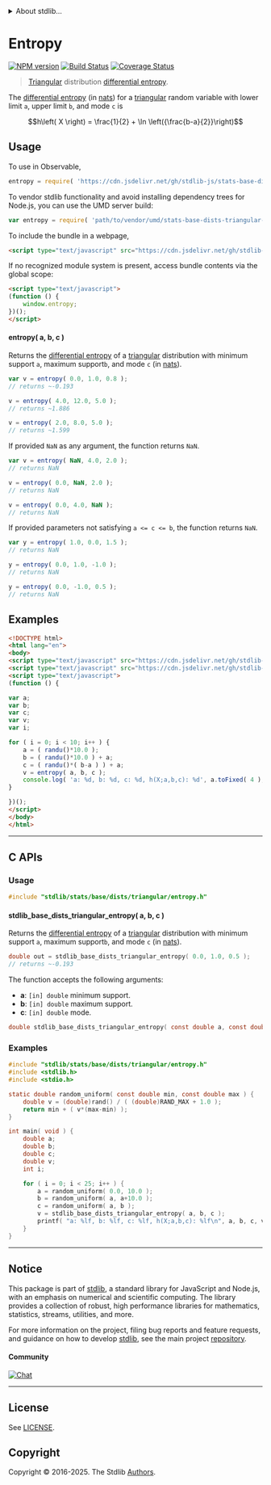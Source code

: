 <!--

@license Apache-2.0

Copyright (c) 2018 The Stdlib Authors.

Licensed under the Apache License, Version 2.0 (the "License");
you may not use this file except in compliance with the License.
You may obtain a copy of the License at

   http://www.apache.org/licenses/LICENSE-2.0

Unless required by applicable law or agreed to in writing, software
distributed under the License is distributed on an "AS IS" BASIS,
WITHOUT WARRANTIES OR CONDITIONS OF ANY KIND, either express or implied.
See the License for the specific language governing permissions and
limitations under the License.

-->


<details>
  <summary>
    About stdlib...
  </summary>
  <p>We believe in a future in which the web is a preferred environment for numerical computation. To help realize this future, we've built stdlib. stdlib is a standard library, with an emphasis on numerical and scientific computation, written in JavaScript (and C) for execution in browsers and in Node.js.</p>
  <p>The library is fully decomposable, being architected in such a way that you can swap out and mix and match APIs and functionality to cater to your exact preferences and use cases.</p>
  <p>When you use stdlib, you can be absolutely certain that you are using the most thorough, rigorous, well-written, studied, documented, tested, measured, and high-quality code out there.</p>
  <p>To join us in bringing numerical computing to the web, get started by checking us out on <a href="https://github.com/stdlib-js/stdlib">GitHub</a>, and please consider <a href="https://opencollective.com/stdlib">financially supporting stdlib</a>. We greatly appreciate your continued support!</p>
</details>

# Entropy

[![NPM version][npm-image]][npm-url] [![Build Status][test-image]][test-url] [![Coverage Status][coverage-image]][coverage-url] <!-- [![dependencies][dependencies-image]][dependencies-url] -->

> [Triangular][triangular-distribution] distribution [differential entropy][entropy].

<!-- Section to include introductory text. Make sure to keep an empty line after the intro `section` element and another before the `/section` close. -->

<section class="intro">

The [differential entropy][entropy] (in [nats][nats]) for a [triangular][triangular-distribution] random variable with lower limit `a`, upper limit `b`, and mode `c` is

<!-- <equation class="equation" label="eq:triangular_entropy" align="center" raw="h\left( X \right) = \frac{1}{2} + \ln \left({\frac{b-a}{2}}\right)" alt="Differential entropy for a triangular distribution."> -->

```math
h\left( X \right) = \frac{1}{2} + \ln \left({\frac{b-a}{2}}\right)
```

<!-- <div class="equation" align="center" data-raw-text="h\left( X \right) = \frac{1}{2} + \ln \left({\frac{b-a}{2}}\right)" data-equation="eq:triangular_entropy">
    <img src="https://cdn.jsdelivr.net/gh/stdlib-js/stdlib@556e0ebc42f54244079cecc91c0883bb6c442244/lib/node_modules/@stdlib/stats/base/dists/triangular/entropy/docs/img/equation_triangular_entropy.svg" alt="Differential entropy for a triangular distribution.">
    <br>
</div> -->

<!-- </equation> -->

</section>

<!-- /.intro -->

<!-- Package usage documentation. -->



<section class="usage">

## Usage

To use in Observable,

```javascript
entropy = require( 'https://cdn.jsdelivr.net/gh/stdlib-js/stats-base-dists-triangular-entropy@umd/browser.js' )
```

To vendor stdlib functionality and avoid installing dependency trees for Node.js, you can use the UMD server build:

```javascript
var entropy = require( 'path/to/vendor/umd/stats-base-dists-triangular-entropy/index.js' )
```

To include the bundle in a webpage,

```html
<script type="text/javascript" src="https://cdn.jsdelivr.net/gh/stdlib-js/stats-base-dists-triangular-entropy@umd/browser.js"></script>
```

If no recognized module system is present, access bundle contents via the global scope:

```html
<script type="text/javascript">
(function () {
    window.entropy;
})();
</script>
```

#### entropy( a, b, c )

Returns the [differential entropy][entropy] of a [triangular][triangular-distribution] distribution with minimum support `a`, maximum support`b`, and mode `c` (in [nats][nats]).

```javascript
var v = entropy( 0.0, 1.0, 0.8 );
// returns ~-0.193

v = entropy( 4.0, 12.0, 5.0 );
// returns ~1.886

v = entropy( 2.0, 8.0, 5.0 );
// returns ~1.599
```

If provided `NaN` as any argument, the function returns `NaN`.

```javascript
var v = entropy( NaN, 4.0, 2.0 );
// returns NaN

v = entropy( 0.0, NaN, 2.0 );
// returns NaN

v = entropy( 0.0, 4.0, NaN );
// returns NaN
```

If provided parameters not satisfying `a <= c <= b`, the function returns `NaN`.

```javascript
var y = entropy( 1.0, 0.0, 1.5 );
// returns NaN

y = entropy( 0.0, 1.0, -1.0 );
// returns NaN

y = entropy( 0.0, -1.0, 0.5 );
// returns NaN
```

</section>

<!-- /.usage -->

<!-- Package usage notes. Make sure to keep an empty line after the `section` element and another before the `/section` close. -->

<section class="notes">

</section>

<!-- /.notes -->

<!-- Package usage examples. -->

<section class="examples">

## Examples

<!-- eslint no-undef: "error" -->

```html
<!DOCTYPE html>
<html lang="en">
<body>
<script type="text/javascript" src="https://cdn.jsdelivr.net/gh/stdlib-js/random-base-randu@umd/browser.js"></script>
<script type="text/javascript" src="https://cdn.jsdelivr.net/gh/stdlib-js/stats-base-dists-triangular-entropy@umd/browser.js"></script>
<script type="text/javascript">
(function () {

var a;
var b;
var c;
var v;
var i;

for ( i = 0; i < 10; i++ ) {
    a = ( randu()*10.0 );
    b = ( randu()*10.0 ) + a;
    c = ( randu()*( b-a ) ) + a;
    v = entropy( a, b, c );
    console.log( 'a: %d, b: %d, c: %d, h(X;a,b,c): %d', a.toFixed( 4 ), b.toFixed( 4 ), c.toFixed( 4 ), v.toFixed( 4 ) );
}

})();
</script>
</body>
</html>
```

</section>

<!-- /.examples -->

<!-- C interface documentation. -->

* * *

<section class="c">

## C APIs

<!-- Section to include introductory text. Make sure to keep an empty line after the intro `section` element and another before the `/section` close. -->

<section class="intro">

</section>

<!-- /.intro -->

<!-- C usage documentation. -->

<section class="usage">

### Usage

```c
#include "stdlib/stats/base/dists/triangular/entropy.h"
```

#### stdlib_base_dists_triangular_entropy( a, b, c )

Returns the [differential entropy][entropy] of a [triangular][triangular-distribution] distribution with minimum support `a`, maximum support`b`, and mode `c` (in [nats][nats]).

```c
double out = stdlib_base_dists_triangular_entropy( 0.0, 1.0, 0.5 );
// returns ~-0.193
```

The function accepts the following arguments:

-   **a**: `[in] double` minimum support.
-   **b**: `[in] double` maximum support.
-   **c**: `[in] double` mode.

```c
double stdlib_base_dists_triangular_entropy( const double a, const double b, const double c );
```

</section>

<!-- /.usage -->

<!-- C API usage notes. Make sure to keep an empty line after the `section` element and another before the `/section` close. -->

<section class="notes">

</section>

<!-- /.notes -->

<!-- C API usage examples. -->

<section class="examples">

### Examples

```c
#include "stdlib/stats/base/dists/triangular/entropy.h"
#include <stdlib.h>
#include <stdio.h>

static double random_uniform( const double min, const double max ) {
    double v = (double)rand() / ( (double)RAND_MAX + 1.0 );
    return min + ( v*(max-min) );
}

int main( void ) {
    double a;
    double b;
    double c;
    double v;
    int i;

    for ( i = 0; i < 25; i++ ) {
        a = random_uniform( 0.0, 10.0 );
        b = random_uniform( a, a+10.0 );
        c = random_uniform( a, b );
        v = stdlib_base_dists_triangular_entropy( a, b, c );
        printf( "a: %lf, b: %lf, c: %lf, h(X;a,b,c): %lf\n", a, b, c, v );
    }
}
```

</section>

<!-- /.examples -->

<!-- Section to include cited references. If references are included, add a horizontal rule *before* the section. Make sure to keep an empty line after the `section` element and another before the `/section` close. -->

<section class="references">

</section>

<!-- /.references -->

<!-- Section for related `stdlib` packages. Do not manually edit this section, as it is automatically populated. -->

<section class="related">

</section>

<!-- /.related -->

<!-- Section for all links. Make sure to keep an empty line after the `section` element and another before the `/section` close. -->


<section class="main-repo" >

* * *

## Notice

This package is part of [stdlib][stdlib], a standard library for JavaScript and Node.js, with an emphasis on numerical and scientific computing. The library provides a collection of robust, high performance libraries for mathematics, statistics, streams, utilities, and more.

For more information on the project, filing bug reports and feature requests, and guidance on how to develop [stdlib][stdlib], see the main project [repository][stdlib].

#### Community

[![Chat][chat-image]][chat-url]

---

## License

See [LICENSE][stdlib-license].


## Copyright

Copyright &copy; 2016-2025. The Stdlib [Authors][stdlib-authors].

</section>

<!-- /.stdlib -->

<!-- Section for all links. Make sure to keep an empty line after the `section` element and another before the `/section` close. -->

<section class="links">

[npm-image]: http://img.shields.io/npm/v/@stdlib/stats-base-dists-triangular-entropy.svg
[npm-url]: https://npmjs.org/package/@stdlib/stats-base-dists-triangular-entropy

[test-image]: https://github.com/stdlib-js/stats-base-dists-triangular-entropy/actions/workflows/test.yml/badge.svg?branch=main
[test-url]: https://github.com/stdlib-js/stats-base-dists-triangular-entropy/actions/workflows/test.yml?query=branch:main

[coverage-image]: https://img.shields.io/codecov/c/github/stdlib-js/stats-base-dists-triangular-entropy/main.svg
[coverage-url]: https://codecov.io/github/stdlib-js/stats-base-dists-triangular-entropy?branch=main

<!--

[dependencies-image]: https://img.shields.io/david/stdlib-js/stats-base-dists-triangular-entropy.svg
[dependencies-url]: https://david-dm.org/stdlib-js/stats-base-dists-triangular-entropy/main

-->

[chat-image]: https://img.shields.io/gitter/room/stdlib-js/stdlib.svg
[chat-url]: https://app.gitter.im/#/room/#stdlib-js_stdlib:gitter.im

[stdlib]: https://github.com/stdlib-js/stdlib

[stdlib-authors]: https://github.com/stdlib-js/stdlib/graphs/contributors

[umd]: https://github.com/umdjs/umd
[es-module]: https://developer.mozilla.org/en-US/docs/Web/JavaScript/Guide/Modules

[deno-url]: https://github.com/stdlib-js/stats-base-dists-triangular-entropy/tree/deno
[deno-readme]: https://github.com/stdlib-js/stats-base-dists-triangular-entropy/blob/deno/README.md
[umd-url]: https://github.com/stdlib-js/stats-base-dists-triangular-entropy/tree/umd
[umd-readme]: https://github.com/stdlib-js/stats-base-dists-triangular-entropy/blob/umd/README.md
[esm-url]: https://github.com/stdlib-js/stats-base-dists-triangular-entropy/tree/esm
[esm-readme]: https://github.com/stdlib-js/stats-base-dists-triangular-entropy/blob/esm/README.md
[branches-url]: https://github.com/stdlib-js/stats-base-dists-triangular-entropy/blob/main/branches.md

[stdlib-license]: https://raw.githubusercontent.com/stdlib-js/stats-base-dists-triangular-entropy/main/LICENSE

[triangular-distribution]: https://en.wikipedia.org/wiki/Triangular_distribution

[entropy]: https://en.wikipedia.org/wiki/Entropy_%28information_theory%29

[nats]: https://en.wikipedia.org/wiki/Nat_%28unit%29

</section>

<!-- /.links -->
